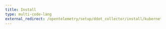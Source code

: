 ```yaml
---
title: Install
type: multi-code-lang
external_redirect: /opentelemetry/setup/ddot_collector/install/kubernetes_daemonset
---
```

